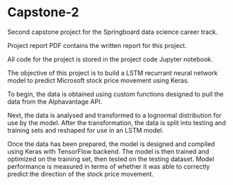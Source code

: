 # Capstone-2
Second capstone project for the Springboard data science career track.

Project report PDF contains the written report for this project. 

All code for the project is stored in the project code Jupyter notebook.

The objective of this project is to build a LSTM recurrant neural network model to predict Microsoft stock price movement using Keras.

To begin, the data is obtained using custom functions designed to pull the data from the Alphavantage API.

Next, the data is analysed and transformed to a lognormal distribution for use by the model.
After the transformation, the data is split into testing and training sets and reshaped for use in an LSTM model.

Once the data has been prepared, the model is designed and compiled using Keras with TensorFlow backend. 
The model is then trained and optimized on the training set, then tested on the testing dataset. 
Model performance is measured in terms of whether it was able to correctly predict the direction of the stock price movement.
